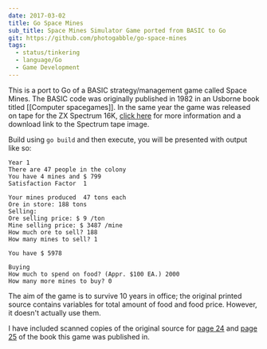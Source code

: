 ```yaml
---
date: 2017-03-02
title: Go Space Mines
sub_title: Space Mines Simulator Game ported from BASIC to Go
git: https://github.com/photogabble/go-space-mines
tags:
  - status/tinkering
  - language/Go
  - Game Development
---
```


This is a port to Go of a BASIC strategy/management game called Space Mines. The BASIC code was originally published in 1982 in an Usborne book titled [[Computer spacegames]]. In the same year the game was released on tape for the ZX Spectrum 16K, [click here](http://www.worldofspectrum.org/infoseekid.cgi?id=0019122) for more information and a download link to the Spectrum tape image.

Build using `go build` and then execute, you will be presented with output like so:

```
Year 1
There are 47 people in the colony
You have 4 mines and $ 799
Satisfaction Factor  1

Your mines produced  47 tons each
Ore in store: 188 tons
Selling:
Ore selling price: $ 9 /ton
Mine selling price: $ 3487 /mine
How much ore to sell? 188
How many mines to sell? 1

You have $ 5978

Buying
How much to spend on food? (Appr. $100 EA.) 2000
How many more mines to buy? 0
```

The aim of the game is to survive 10 years in office; the original printed source contains variables for total amount of food and food price. However, it doesn't actually use them.

I have included scanned copies of the original source for [page 24](https://github.com/photogabble/go-space-mines/blob/master/doc/isaaman-24.png) and [page 25](https://github.com/photogabble/go-space-mines/blob/master/doc/isaaman-25.png) of the book this game was published in.
